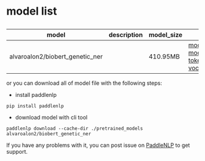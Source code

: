 #  model list

##  

| model  | description | model_size  | download         |
| --- | --- | --- | --- |
|alvaroalon2/biobert_genetic_ner|  | 410.95MB | [model_config.json](https://bj.bcebos.com/paddlenlp/models/community/alvaroalon2/biobert_genetic_ner/model_config.json)<br>[model_state.pdparams](https://bj.bcebos.com/paddlenlp/models/community/alvaroalon2/biobert_genetic_ner/model_state.pdparams)<br>[tokenizer_config.json](https://bj.bcebos.com/paddlenlp/models/community/alvaroalon2/biobert_genetic_ner/tokenizer_config.json)<br>[vocab.txt](https://bj.bcebos.com/paddlenlp/models/community/alvaroalon2/biobert_genetic_ner/vocab.txt) |

or you can download all of model file with the following steps:

* install paddlenlp

```shell
pip install paddlenlp
```

* download model with cli tool

```shell
paddlenlp download --cache-dir ./pretrained_models alvaroalon2/biobert_genetic_ner
```

If you have any problems with it, you can post issue on [PaddleNLP](https://github.com/PaddlePaddle/PaddleNLP) to get support.
